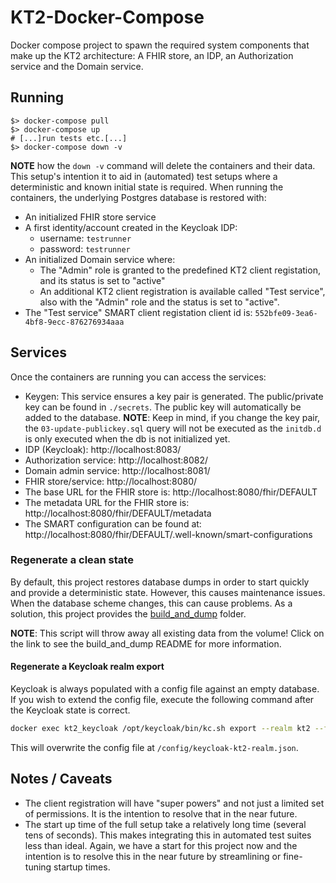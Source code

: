 # KT2-Docker-Compose

Docker compose project to spawn the required system components that make up the
KT2 architecture: A FHIR store, an IDP, an Authorization service and the Domain
service.

## Running

```shell
$> docker-compose pull
$> docker-compose up
# [...]run tests etc.[...]
$> docker-compose down -v
```

**NOTE** how the `down -v` command will delete the containers and their data.
This setup's intention it to aid in (automated) test setups where a
deterministic and known initial state is required. When running the containers,
the underlying Postgres database is restored with:

* An initialized FHIR store service
* A first identity/account created in the Keycloak IDP:
  * username: `testrunner`
  * password: `testrunner`
* An initialized Domain service where:
  * The "Admin" role is granted to the predefined KT2 client registation, and
    its status is set to "active"
  * An additional KT2 client registration is available called "Test service",
    also with the "Admin" role and the status is set to "active".
* The "Test service" SMART client registation client id is:
  `552bfe09-3ea6-4bf8-9ecc-876276934aaa`

## Services

Once the containers are running you can access the services:

  * Keygen: This service ensures a key pair is generated. The public/private
    key can be found in `./secrets`. The public key will automatically be added
    to the database. **NOTE**: Keep in mind, if you change the key pair, the
    `03-update-publickey.sql` query will not be executed as the `initdb.d` is
    only executed when the db is not initialized yet.
  * IDP (Keycloak): http://localhost:8083/
  * Authorization service: http://localhost:8082/
  * Domain admin service: http://localhost:8081/
  * FHIR store/service: http://localhost:8080/
  * The base URL for the FHIR store is:
    http://localhost:8080/fhir/DEFAULT
  * The metadata URL for the FHIR store is:
    http://localhost:8080/fhir/DEFAULT/metadata
  * The SMART configuration can be found at:
    http://localhost:8080/fhir/DEFAULT/.well-known/smart-configurations

### Regenerate a clean state

By default, this project restores database dumps in order to start quickly and
provide a deterministic state.  However, this causes maintenance issues. When
the database scheme changes, this can cause problems. As a solution, this
project provides the [build_and_dump](./build_and_dump/README.md) folder.

**NOTE**: This script will throw away all existing data from the volume! Click
on the link to see the build_and_dump README for more information.

#### Regenerate a Keycloak realm export

Keycloak is always populated with a config file against an empty database. If
you wish to extend the  config file, execute the following command after the
Keycloak state is correct.

```bash
docker exec kt2_keycloak /opt/keycloak/bin/kc.sh export --realm kt2 --file /opt/keycloak/data/import/keycloak-kt2-realm.json
```
This will overwrite the config file at `/config/keycloak-kt2-realm.json`.

## Notes / Caveats

* The client registration will have "super powers" and not just a limited set
  of permissions. It is the intention to resolve that in the near future.
* The start up time of the full setup take a relatively long time (several tens
  of seconds). This makes integrating this in automated test suites less than
  ideal. Again, we have a start for this project now and the intention is to
  resolve this in the near future by streamlining or fine-tuning startup times.
